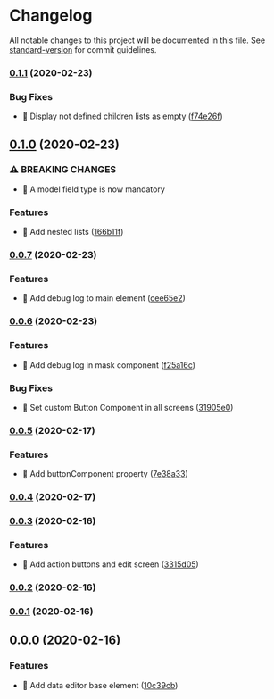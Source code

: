 # Changelog

All notable changes to this project will be documented in this file. See [standard-version](https://github.com/conventional-changelog/standard-version) for commit guidelines.

### [0.1.1](https://github.com/cemderin/react-data-editor/compare/v0.1.0...v0.1.1) (2020-02-23)


### Bug Fixes

* 🐛 Display not defined children lists as empty ([f74e26f](https://github.com/cemderin/react-data-editor/commit/f74e26fff4341b38acc59d8971c1300f547680a0))

## [0.1.0](https://github.com/cemderin/react-data-editor/compare/v0.0.7...v0.1.0) (2020-02-23)


### ⚠ BREAKING CHANGES

* 🧨 A model field type is now mandatory

### Features

* 🎸 Add nested lists ([166b11f](https://github.com/cemderin/react-data-editor/commit/166b11fe5ded238efa7e6b6f078085d246c45a40))

### [0.0.7](https://github.com/cemderin/react-data-editor/compare/v0.0.6...v0.0.7) (2020-02-23)


### Features

* 🎸 Add debug log to main element ([cee65e2](https://github.com/cemderin/react-data-editor/commit/cee65e2883b9e22dd7f2197ba18dea857e35eefc))

### [0.0.6](https://github.com/cemderin/react-data-editor/compare/v0.0.5...v0.0.6) (2020-02-23)


### Features

* 🎸 Add debug log in mask component ([f25a16c](https://github.com/cemderin/react-data-editor/commit/f25a16c664cc7f1e25e54eafdbede64691b82d11))


### Bug Fixes

* 🐛 Set custom Button Component in all screens ([31905e0](https://github.com/cemderin/react-data-editor/commit/31905e06274e2e2c697684a610472740883f87ca))

### [0.0.5](https://github.com/cemderin/react-data-editor/compare/v0.0.4...v0.0.5) (2020-02-17)


### Features

* 🎸 Add buttonComponent property ([7e38a33](https://github.com/cemderin/react-data-editor/commit/7e38a33083f99189e843dfcfed52bf9726d3ac2e))

### [0.0.4](https://github.com/cemderin/react-data-editor/compare/v0.0.3...v0.0.4) (2020-02-17)

### [0.0.3](https://github.com/cemderin/react-data-editor/compare/v0.0.2...v0.0.3) (2020-02-16)


### Features

* 🎸 Add action buttons and edit screen ([3315d05](https://github.com/cemderin/react-data-editor/commit/3315d059626c5c61f46739c492763961736af617))

### [0.0.2](https://github.com/cemderin/react-data-editor/compare/v0.0.1...v0.0.2) (2020-02-16)

### [0.0.1](https://github.com/cemderin/react-data-editor/compare/v0.0.0...v0.0.1) (2020-02-16)

## 0.0.0 (2020-02-16)


### Features

* 🎸 Add data editor base element ([10c39cb](https://github.com/cemderin/react-data-editor/commit/10c39cb81f277c6d3d3704658346be52076a4d82))